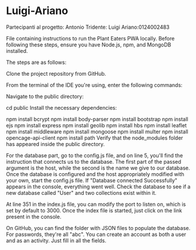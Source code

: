 # Luigi-Ariano
Partecipanti al progetto:
Antonio Tridente:
Luigi Ariano:0124002483


File containing instructions to run the Plant Eaters PWA locally. Before following these steps, ensure you have Node.js, npm, and MongoDB installed.

The steps are as follows:

Clone the project repository from GitHub.

From the terminal of the IDE you're using, enter the following commands:

Navigate to the public directory:

cd public
Install the necessary dependencies:

npm install bcrypt
npm install body-parser
npm install bootstrap
npm install ejs
npm install express
npm install geolib
npm install hbs
npm install leaflet
npm install middleware
npm install mongoose
npm install multer
npm install opencage-api-client
npm install path
Verify that the node_modules folder has appeared inside the public directory.

For the database part, go to the config.js file, and on line 5, you'll find the instruction that connects us to the database. The first part of the passed argument is the host, while the second is the name we give to our database. Once the database is configured and the host appropriately modified with your own, start the config.js file. If "Database connected Successfully" appears in the console, everything went well. Check the database to see if a new database called "User" and two collections exist within it.

At line 351 in the index.js file, you can modify the port to listen on, which is set by default to 3000. Once the index file is started, just click on the link present in the console.

On GitHub, you can find the folder with JSON files to populate the database. For passwords, they're all "abc". You can create an account as both a user and as an activity. Just fill in all the fields.
